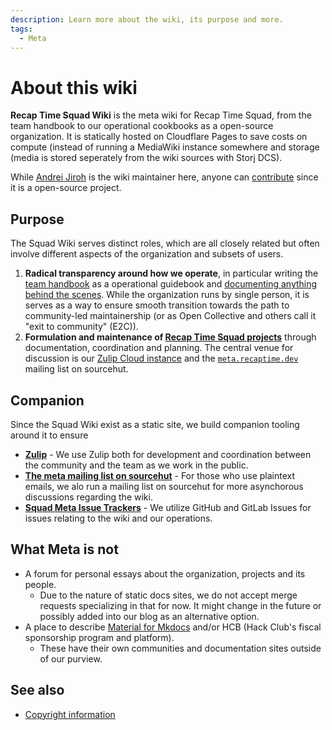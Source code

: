 ```yaml
---
description: Learn more about the wiki, its purpose and more.
tags:
  - Meta
---
```


# About this wiki

**Recap Time Squad Wiki** is the meta wiki for Recap Time Squad, from the team handbook
to our operational cookbooks as a open-source organization. It is statically hosted on
Cloudflare Pages to save costs on compute (instead of running a MediaWiki instance somewhere
and storage (media is stored seperately from the wiki sources with Storj DCS).

While [Andrei Jiroh](./profile/ajhalili2006.md) is the wiki maintainer here,
anyone can [contribute](./contribute/index.md) since it is a open-source project.

## Purpose

The Squad Wiki serves distinct roles, which are all closely related but
often involve different aspects of the organization and subsets of users.

1. **Radical transparency around how we operate**, in particular writing the [team handbook](./handbook/index.md)
as a operational guidebook and [documenting anything behind the scenes](./organization/index.md).
While the organization runs by single person, it is serves as a way to ensure smooth transition towards the
path to community-led maintainership (or as Open Collective and others
call it "exit to community" (E2C)).
2. **Formulation and maintenance of [Recap Time Squad projects](./projects/index.md)** through documentation,
coordination and planning. The central venue for discussion is
our [Zulip Cloud instance] and the [`meta.recaptime.dev`](./organization/sourcehut/mailing-lists.md) mailing list on sourcehut.

[Zulip Cloud instance]: ./organization/zulip.md

## Companion

Since the Squad Wiki exist as a static site, we build companion tooling
around it to ensure

* [**Zulip**](./organization/zulip.md) - We use Zulip both for development and coordination between the community
and the team as we work in the public.
* [**The meta mailing list on sourcehut**](./organization/sourcehut/mailing-lists.md#meta) - For those who use plaintext emails, we alo run a mailing list on sourcehut
for more asynchorous discussions regarding the wiki.
* [**Squad Meta Issue Trackers**](./handbook/issue-trackers.md#meta) - We utilize GitHub and GitLab Issues for issues relating to the wiki and our operations.

## What Meta is not

* A forum for personal essays about the organization, projects and its people.
    * Due to the nature of static docs sites, we do not accept merge requests specializing in that for now.
    It might change in the future or possibly added into our blog as an alternative option.
* A place to describe [Material for Mkdocs] and/or HCB (Hack Club's fiscal sponsorship program and platform).
    * These have their own communities and documentation sites outside of our purview.

[Material for Mkdocs]: https://squidfunk.github.io/mkdocs-material

## See also

* [Copyright information](./copyright.md)
